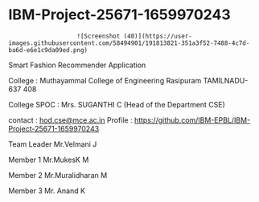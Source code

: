 # IBM-Project-25671-1659970243
                       ![Screenshot (40)](https://user-images.githubusercontent.com/58494901/191813821-351a3f52-7488-4c7d-ba6d-e6e1c9da09ed.png)

Smart Fashion Recommender Application

College      : Muthayammal College of Engineering Rasipuram TAMILNADU- 637 408

College SPOC : Mrs. SUGANTHI C (Head of the Department CSE)

contact      : hod.cse@mce.ac.in
Profile      : https://github.com/IBM-EPBL/IBM-Project-25671-1659970243  

Team Leader Mr.Velmani J

Member 1 Mr.MukesK M

Member 2 Mr.Muralidharan M

Member 3 Mr. Anand K
